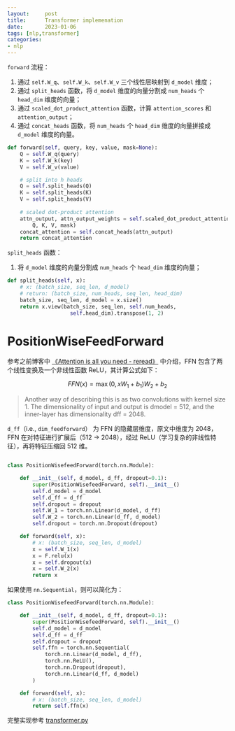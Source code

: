 ```yaml
---
layout:     post
title:      Transformer implemenation
date:       2023-01-06
tags: [nlp,transformer]
categories: 
- nlp
---
```



`forward` 流程：
1. 通过 `self.W_q`、`self.W_k`、`self.W_v` 三个线性层映射到 `d_model` 维度； 
2. 通过 `split_heads` 函数，将 `d_model` 维度的向量分割成 `num_heads` 个 `head_dim` 维度的向量；
3. 通过 `scaled_dot_product_attention` 函数，计算 `attention_scores` 和 `attention_output`；
4. 通过 `concat_heads` 函数，将 `num_heads` 个 `head_dim` 维度的向量拼接成 `d_model` 维度的向量。


```python
def forward(self, query, key, value, mask=None):
    Q = self.W_q(query)
    K = self.W_k(key)
    V = self.W_v(value)

    # split into h heads
    Q = self.split_heads(Q)
    K = self.split_heads(K)
    V = self.split_heads(V)
    
    # scaled dot-product attention
    attn_output, attn_output_weights = self.scaled_dot_product_attention(
        Q, K, V, mask)
    concat_attention = self.concat_heads(attn_output)
    return concat_attention
```

`split_heads` 函数：
1. 将 `d_model` 维度的向量分割成 `num_heads` 个 `head_dim` 维度的向量；

```python
def split_heads(self, x):
    # x: (batch_size, seq_len, d_model)
    # return: (batch_size, num_heads, seq_len, head_dim)
    batch_size, seq_len, d_model = x.size()
    return x.view(batch_size, seq_len, self.num_heads,
                    self.head_dim).transpose(1, 2)
```

# PositionWiseFeedForward
参考之前博客中 [《Attention is all you need - reread》]({{site.baseurl}}/2022/09/30/Attention-is-all-you-need-reread/) 中介绍，FFN 包含了两个线性变换及一个非线性函数 ReLU，其计算公式如下：

$$FFN(x) = \max(0, xW_1 + b_1)W_2 + b_2$$

> Another way of describing this is as two convolutions with kernel size 1. The dimensionality of input and output is dmodel = 512, and the inner-layer has dimensionality dff = 2048.

`d_ff`（i.e., `dim_feedforward`） 为 FFN 的隐藏层维度，原文中维度为 2048，FFN 在对特征进行扩展后（512 -> 2048），经过 ReLU（学习复杂的非线性特征），再将特征压缩回 512 维。

```python

class PositionWisefeedForward(torch.nn.Module):

    def __init__(self, d_model, d_ff, dropout=0.1):
        super(PositionWisefeedForward, self).__init__()
        self.d_model = d_model
        self.d_ff = d_ff
        self.dropout = dropout
        self.W_1 = torch.nn.Linear(d_model, d_ff)
        self.W_2 = torch.nn.Linear(d_ff, d_model)
        self.dropout = torch.nn.Dropout(dropout)

    def forward(self, x):
        # x: (batch_size, seq_len, d_model)
        x = self.W_1(x)
        x = F.relu(x)
        x = self.dropout(x)
        x = self.W_2(x)
        return x
```

如果使用 `nn.Sequential`，则可以简化为：

```python
class PositionWisefeedForward(torch.nn.Module):

    def __init__(self, d_model, d_ff, dropout=0.1):
        super(PositionWisefeedForward, self).__init__()
        self.d_model = d_model
        self.d_ff = d_ff
        self.dropout = dropout
        self.ffn = torch.nn.Sequential(
            torch.nn.Linear(d_model, d_ff),
            torch.nn.ReLU(),
            torch.nn.Dropout(dropout),
            torch.nn.Linear(d_ff, d_model)
        )

    def forward(self, x):
        # x: (batch_size, seq_len, d_model)
        return self.ffn(x)
```

完整实现参考 [transformer.py](https://github.com/gaoangliu/gaoangliu.github.io/blob/master/codes/2023/transformer.py)



